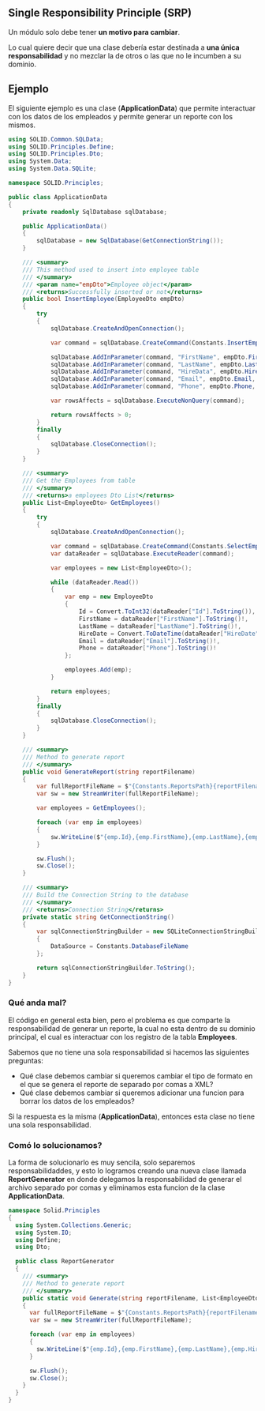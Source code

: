## Single Responsibility Principle (SRP)
Un módulo solo debe tener **un motivo para cambiar**.

Lo cual quiere decir que una clase debería estar destinada a **una única responsabilidad** y no mezclar la de otros o las que no le incumben a su dominio.

## Ejemplo
El siguiente ejemplo es una clase (**ApplicationData**) que permite interactuar con los datos de los empleados y permite generar un reporte con los mismos.

```csharp
using SOLID.Common.SQLData;
using SOLID.Principles.Define;
using SOLID.Principles.Dto;
using System.Data;
using System.Data.SQLite;

namespace SOLID.Principles;

public class ApplicationData
{
    private readonly SqlDatabase sqlDatabase;

    public ApplicationData()
    {
        sqlDatabase = new SqlDatabase(GetConnectionString());
    }

    /// <summary>
    /// This method used to insert into employee table
    /// </summary>
    /// <param name="empDto">Employee object</param>
    /// <returns>Successfully inserted or not</returns>
    public bool InsertEmployee(EmployeeDto empDto)
    {
        try
        {
            sqlDatabase.CreateAndOpenConnection();

            var command = sqlDatabase.CreateCommand(Constants.InsertEmployee);

            sqlDatabase.AddInParameter(command, "FirstName", empDto.FirstName, 50, DbType.String);
            sqlDatabase.AddInParameter(command, "LastName", empDto.LastName, 50, DbType.String);
            sqlDatabase.AddInParameter(command, "HireData", empDto.HireDate, 50, DbType.DateTime);
            sqlDatabase.AddInParameter(command, "Email", empDto.Email, 50, DbType.String);
            sqlDatabase.AddInParameter(command, "Phone", empDto.Phone, 50, DbType.String);

            var rowsAffects = sqlDatabase.ExecuteNonQuery(command);

            return rowsAffects > 0;
        }
        finally
        {
            sqlDatabase.CloseConnection();
        }
    }

    /// <summary>
    /// Get the Employees from table
    /// </summary>
    /// <returns>a employees Dto List</returns>
    public List<EmployeeDto> GetEmployees()
    {
        try
        {
            sqlDatabase.CreateAndOpenConnection();

            var command = sqlDatabase.CreateCommand(Constants.SelectEmployees);
            var dataReader = sqlDatabase.ExecuteReader(command);

            var employees = new List<EmployeeDto>();

            while (dataReader.Read())
            {
                var emp = new EmployeeDto
                {
                    Id = Convert.ToInt32(dataReader["Id"].ToString()),
                    FirstName = dataReader["FirstName"].ToString()!,
                    LastName = dataReader["LastName"].ToString()!,
                    HireDate = Convert.ToDateTime(dataReader["HireDate"].ToString()),
                    Email = dataReader["Email"].ToString()!,
                    Phone = dataReader["Phone"].ToString()!
                };

                employees.Add(emp);
            }

            return employees;
        }
        finally
        {
            sqlDatabase.CloseConnection();
        }
    }

    /// <summary>
    /// Method to generate report
    /// </summary>
    public void GenerateReport(string reportFilename)
    {
        var fullReportFileName = $"{Constants.ReportsPath}{reportFilename}";
        var sw = new StreamWriter(fullReportFileName);

        var employees = GetEmployees();

        foreach (var emp in employees)
        {
            sw.WriteLine($"{emp.Id},{emp.FirstName},{emp.LastName},{emp.HireDate},{emp.Email},{emp.Phone}");
        }

        sw.Flush();
        sw.Close();
    }

    /// <summary>
    /// Build the Connection String to the database
    /// </summary>
    /// <returns>Connection String</returns>
    private static string GetConnectionString()
    {
        var sqlConnectionStringBuilder = new SQLiteConnectionStringBuilder
        {
            DataSource = Constants.DatabaseFileName
        };

        return sqlConnectionStringBuilder.ToString();
    }
}
```

### Qué anda mal?
El código en general esta bien, pero el problema es que comparte la responsabilidad de generar un reporte, la cual no esta dentro de su dominio principal, el cual es interactuar con los registro de la tabla **Employees**.

Sabemos que no tiene una sola responsabilidad si hacemos las siguientes preguntas:

* Qué clase debemos cambiar si queremos cambiar el tipo de formato en el que se genera el reporte de separado por comas a XML?
* Qué clase debemos cambiar si queremos adicionar una funcion para borrar los datos de los empleados?

Si la respuesta es la misma (**ApplicationData**), entonces esta clase no tiene una sola responsabilidad.

### Comó lo solucionamos?
La forma de solucionarlo es muy sencila, solo separemos responsabilidaddes, y esto lo logramos creando una nueva clase llamada **ReportGenerator** en donde delegamos la responsabilidad de generar el archivo separado por comas y eliminamos esta funcion de la clase **ApplicationData**.

```csharp
namespace Solid.Principles
{
  using System.Collections.Generic;
  using System.IO;
  using Define;
  using Dto;

  public class ReportGenerator
  {
    /// <summary>
    /// Method to generate report
    /// </summary>
    public static void Generate(string reportFilename, List<EmployeeDto> employees)
    {
      var fullReportFileName = $"{Constants.ReportsPath}{reportFilename}";
      var sw = new StreamWriter(fullReportFileName);

      foreach (var emp in employees)
      {
        sw.WriteLine($"{emp.Id},{emp.FirstName},{emp.LastName},{emp.HireDate},{emp.Email},{emp.Phone}");
      }

      sw.Flush();
      sw.Close();
    }
  }
}
```
